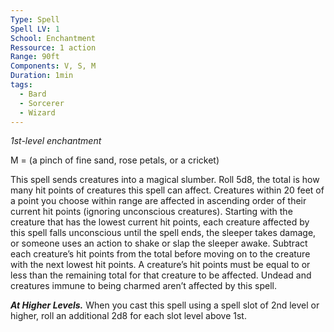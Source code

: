 ```yaml
---
Type: Spell
Spell LV: 1
School: Enchantment
Ressource: 1 action
Range: 90ft
Components: V, S, M
Duration: 1min
tags:
  - Bard
  - Sorcerer
  - Wizard
---
```

_1st-level enchantment_

M = (a pinch of fine sand, rose petals, or a cricket)  

This spell sends creatures into a magical slumber. Roll 5d8, the total is how many hit points of creatures this spell can affect. Creatures within 20 feet of a point you choose within range are affected in ascending order of their current hit points (ignoring unconscious creatures).
Starting with the creature that has the lowest current hit points, each creature affected by this spell falls unconscious until the spell ends, the sleeper takes damage, or someone uses an action to shake or slap the sleeper awake. Subtract each creature’s hit points from the total before moving on to the creature with the next lowest hit points. A creature’s hit points must be equal to or less than the remaining total for that creature to be affected. Undead and creatures immune to being charmed aren’t affected by this spell.

**_At Higher Levels._** When you cast this spell using a spell slot of 2nd level or higher, roll an additional 2d8 for each slot level above 1st.